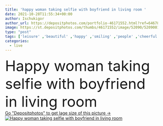 ```yaml
---
title: 'happy woman taking selfie with boyfriend in living room '
date: 2021-10-28T11:55:34+00:00
author: Ischukigor
author_url: https://depositphotos.com/portfolio-46171552.html?ref=64678756
image: https://st.depositphotos.com/thumbs/46171552/image/52090/520900102/api_thumb_450.jpg?forcejpeg=true
type: "post"
tags: ['leisure' ,'beautiful' ,'happy' ,'smiling' ,'people' ,'cheerful' ,'caucasian' ,'man' ,'technology' ,'photo' ,'picture' ,'emotion' ,'interior' ,'home' ,'couple' ,'woman' ,'cellphone' ,'device' ,'mobile' ,'phone' ,'joyful' ,'together' ,'indoors' ,'blonde' ,'attractive' ,'Jeans' ,'apartment' ,'casual' ,'handsome' ,'denim' ,'positive' ,'pleased' ,'sofa' ,'take' ,'couch' ,'pillows' ,'relationship' ,'smartphone' ,'boyfriend' ,'girlfriend' ,'young adult' ,'Living Room' ,'have fun' ,'spending time' ,'Selfie' ]
categories: 
  - live
---
```

<div aling="center">
            <font size="60"> Happy woman taking selfie with boyfriend in living room</font>   
</div>
<div>
    <a href='https://depositphotos.com/520900102/stock-photo-happy-woman-taking-selfie-boyfriend.html?ref=64678756' target=_blank > Go "Depositphotos" to get lage size of this picture ->
        <img href='https://depositphotos.com/520900102/stock-photo-happy-woman-taking-selfie-boyfriend.html?ref=64678756' src='https://st.depositphotos.com/46171552/52090/i/950/depositphotos_520900102-stock-photo-happy-woman-taking-selfie-boyfriend.jpg?forcejpeg=true' alt='Happy woman taking selfie with boyfriend in living room' >
    </a>
</div>

